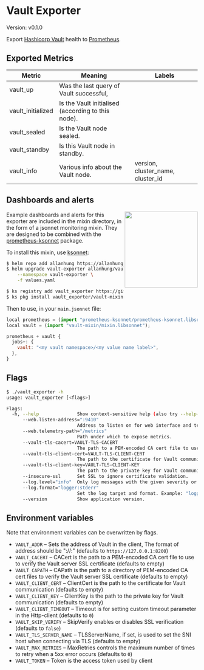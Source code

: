 # Vault Exporter

Version: v0.1.0

Export [Hashicorp Vault](https://github.com/hashicorp/vault) health to [Prometheus](https://github.com/prometheus/prometheus).

## Exported Metrics

| Metric | Meaning | Labels |
| ------ | ------- | ------ |
| vault_up | Was the last query of Vault successful, | |
| vault_initialized | Is the Vault initialised (according to this node). | |
| vault_sealed | Is the Vault node sealed. | |
| vault_standby | Is this Vault node in standby. | |
| vault_info | Various info about the Vault node. | version, cluster_name, cluster_id |

## Dashboards and alerts

<img align="right" width="192" height="200" src="dashboard.png">

Example dashboards and alerts for this exporter are included in the
mixin directory, in the form of a jsonnet monitoring mixin.  They
are designed to be combined with the [prometheus-ksonnet](https://github.com/kausalco/public/tree/master/prometheus-ksonnet) package.

To install this mixin, use [ksonnet](https://ksonnet.io/):

```sh
$ helm repo add allanhung https://allanhung.github.io/vault-exporter
$ helm upgrade vault-exporter allanhung/vault-exporter --install --create-namespace \
    --namespace vault-exporter \
    -f values.yaml

$ ks registry add vault_exporter https://github.com/grapeshot/vault_exporter
$ ks pkg install vault_exporter/vault-mixin
```

Then to use, in your `main.jsonnet` file:

```js
local prometheus = (import "prometheus-ksonnet/prometheus-ksonnet.libsonnet");
local vault = (import "vault-mixin/mixin.libsonnet");

prometheus + vault {
  jobs+: {
    vault: "<my vault namespace>/<my value name label>",
  },
}
```

## Flags

```bash
$ ./vault_exporter -h
usage: vault_exporter [<flags>]

Flags:
  -h, --help              Show context-sensitive help (also try --help-long and --help-man).
      --web.listen-address=":9410"  
                          Address to listen on for web interface and telemetry.
      --web.telemetry-path="/metrics"  
                          Path under which to expose metrics.
      --vault-tls-cacert=VAULT-TLS-CACERT  
                          The path to a PEM-encoded CA cert file to use to verify the Vault server SSL certificate.
      --vault-tls-client-cert=VAULT-TLS-CLIENT-CERT  
                          The path to the certificate for Vault communication.
      --vault-tls-client-key=VAULT-TLS-CLIENT-KEY  
                          The path to the private key for Vault communication.
      --insecure-ssl      Set SSL to ignore certificate validation.
      --log.level="info"  Only log messages with the given severity or above. Valid levels: [debug, info, warn, error, fatal]
      --log.format="logger:stderr"  
                          Set the log target and format. Example: "logger:syslog?appname=bob&local=7" or "logger:stdout?json=true"
      --version           Show application version.
```

## Environment variables

Note that environment variables can be overwritten by flags.

* `VAULT_ADDR` – Sets the address of Vault in the client, The format of address should be "<Scheme>://<Host>:<Port>" (defaults to `https://127.0.0.1:8200`)
* `VAULT_CACERT` – CACert is the path to a PEM-encoded CA cert file to use to verify the Vault server SSL certificate (defaults to empty)
* `VAULT_CAPATH` – CAPath is the path to a directory of PEM-encoded CA cert files to verify the Vault server SSL certificate (defaults to empty)
* `VAULT_CLIENT_CERT` – ClientCert is the path to the certificate for Vault communication (defaults to empty)
* `VAULT_CLIENT_KEY` – ClientKey is the path to the private key for Vault communication (defaults to empty)
* `VAULT_CLIENT_TIMEOUT` – Timeout is for setting custom timeout parameter in the Http-client (defaults to `0`)
* `VAULT_SKIP_VERIFY` – SkipVerify enables or disables SSL verification (defaults to `false`)
* `VAULT_TLS_SERVER_NAME` – TLSServerName, if set, is used to set the SNI host when connecting via TLS (defaults to empty)
* `VAULT_MAX_RETRIES` – MaxRetries controls the maximum number of times to retry when a 5xx error occurs (defaults to `0`)
* `VAULT_TOKEN` – Token is the access token used by client
